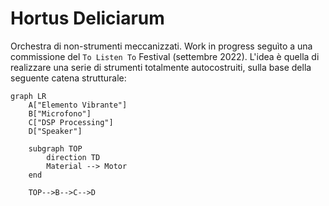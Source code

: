 # Hortus Deliciarum

Orchestra di non-strumenti meccanizzati. Work in progress seguìto a una commissione del `To Listen To` Festival (settembre 2022). L'idea è quella di realizzare una serie di strumenti totalmente autocostruiti, sulla base della seguente catena strutturale:

```mermaid
graph LR
    A["Elemento Vibrante"]
    B["Microfono"]
    C["DSP Processing"]
    D["Speaker"]

    subgraph TOP
        direction TD
        Material --> Motor
    end

    TOP-->B-->C-->D
```